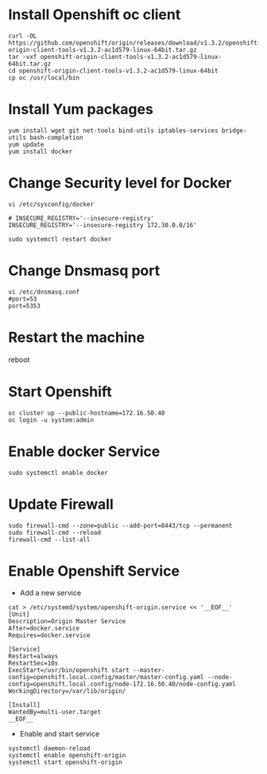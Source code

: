 # Install Openshift oc client
```
curl -OL https://github.com/openshift/origin/releases/download/v1.3.2/openshift-origin-client-tools-v1.3.2-ac1d579-linux-64bit.tar.gz
tar -vxf openshift-origin-client-tools-v1.3.2-ac1d579-linux-64bit.tar.gz
cd openshift-origin-client-tools-v1.3.2-ac1d579-linux-64bit
cp oc /usr/local/bin
```

# Install Yum packages
```
yum install wget git net-tools bind-utils iptables-services bridge-utils bash-completion
yum update
yum install docker
```

# Change Security level for Docker

```
vi /etc/sysconfig/docker

# INSECURE_REGISTRY='--insecure-registry'
INSECURE_REGISTRY='--insecure-registry 172.30.0.0/16'

sudo systemctl restart docker
```

# Change Dnsmasq port
```
vi /etc/dnsmasq.conf
#port=53
port=5353
```
# Restart the machine 

reboot

# Start Openshift

```
oc cluster up --public-hostname=172.16.50.40
oc login -u system:admin
```
# Enable docker Service

```
sudo systemctl enable docker
```

# Update Firewall

```
sudo firewall-cmd --zone=public --add-port=8443/tcp --permanent
sudo firewall-cmd --reload
firewall-cmd --list-all
```

# Enable Openshift Service

- Add a new service
```
cat > /etc/systemd/system/openshift-origin.service << '__EOF__'
[Unit]
Description=Origin Master Service
After=docker.service
Requires=docker.service

[Service]
Restart=always
RestartSec=10s
ExecStart=/usr/bin/openshift start --master-config=openshift.local.config/master/master-config.yaml --node-config=openshift.local.config/node-172.16.50.40/node-config.yaml
WorkingDirectory=/var/lib/origin/

[Install]
WantedBy=multi-user.target
__EOF__
```

- Enable and start service

```
systemctl daemon-reload
systemctl enable openshift-origin
systemctl start openshift-origin
```
